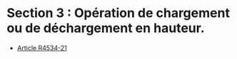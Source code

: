 #  Section 3 : Opération de chargement ou de déchargement en hauteur.

* [Article R4534-21](./LEGIARTI000018529284.md)

